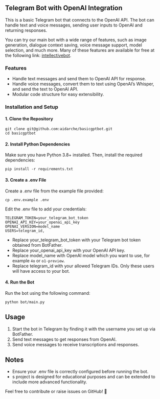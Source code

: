 ## Telegram Bot with OpenAI Integration

This is a basic Telegram bot that connects to the OpenAI API. The bot can handle text and voice messages, sending user inputs to OpenAI and returning responses.

You can try our main bot with a wide range of features, such as image generation, dialogue context saving, voice message support, model selection, and much more. Many of these features are available for free at the following link: [intellectivebot]("https://t.me/intellectivebot").

### Features

- Handle text messages and send them to OpenAI API for response.
- Handle voice messages, convert them to text using OpenAI’s Whisper, and send the text to OpenAI API.
- Modular code structure for easy extensibility.

### Installation and Setup

#### 1. Clone the Repository


    git clone git@github.com:aidarche/basicgptbot.git
    cd basicgptbot  

#### 2. Install Python Dependencies  

Make sure you have Python 3.8+ installed. Then, install the required dependencies:


    pip install -r requirements.txt

#### 3. Create a .env File  

Create a .env file from the example file provided:  

    cp .env.example .env

Edit the .env file to add your credentials:

    TELEGRAM_TOKEN=your_telegram_bot_token
    OPENAI_API_KEY=your_openai_api_key
    OPENAI_VERSION=model_name
    USERS=telegram_id,

- Replace your_telegram_bot_token with your Telegram bot token obtained from BotFather.
- Replace your_openai_api_key with your OpenAI API key.
- Replace model_name with OpenAI model which you want to use, for example `4o` or `o1-preview`.
- Replace telegram_id with your allowed Telegram IDs. Only these users will have access to your bot.

#### 4. Run the Bot

Run the bot using the following command:

    python bot/main.py

## Usage

1. Start the bot in Telegram by finding it with the username you set up via BotFather.
2. Send text messages to get responses from OpenAI.
3. Send voice messages to receive transcriptions and responses.

## Notes

- Ensure your .env file is correctly configured before running the bot.
- s project is designed for educational purposes and can be extended to include more advanced functionality.

Feel free to contribute or raise issues on GitHub! 🎉
